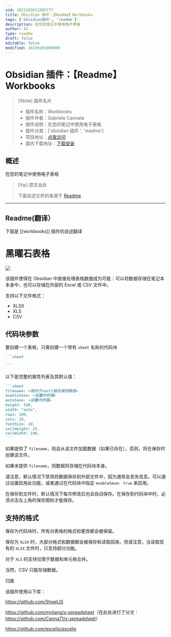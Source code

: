 ```yaml
---
uid: 2023102611085777
title: Obsidian 插件：【Readme】Workbooks
tags: ['obsidian插件', 'readme']
description: 在您的笔记中使用电子表格
author: AI
type: readme
draft: false
editable: false
modified: 20230101000000
---
```


# Obsidian 插件：【Readme】Workbooks

> [!Note] 插件名片
> - 插件名称：Workbooks
> - 插件作者：Gabriele Cannata
> - 插件说明：在您的笔记中使用电子表格
> - 插件分类：['obsidian 插件 ', 'readme']
> - 项目地址：[点我访问](https://github.com/Canna71/obsidian-sheets)
> - 国内下载地址：[下载安装](https://pkmer.cn/products/plugin/pluginMarket/?workbooks)

## 概述

在您的笔记中使用电子表格

> [!tip] 原文出处
>
>下面自述文件的来源于 [Readme](https://ghproxy.net/https://raw.githubusercontent.com/Canna71/obsidian-sheets/main/README.md)

---

## Readme(翻译）

下面是 [[workbooks]] 插件的自述翻译

# 黑曜石表格

![](docs/Screen01.png)

该插件使得在 Obsidian 中直接处理表格数据成为可能：可以将数据存储在笔记本本身中，也可以存储在外部的 Excel 或 CSV 文件中。

支持以下文件格式：

- XLSX
- XLS
- CSV

## 代码块参数

要创建一个表格，只需创建一个带有 `sheet` 名称的代码块

~~~markdown
```sheet

```
~~~

以下是完整的属性列表及其默认值：

~~~markdown
```sheet
filename: <相对于vault根目录的路径>
enableSave: <设置中的值>
autoSave: <设置中的值>
height: 540,
width: "auto",
rows: 100,
cols: 26,
fontSize: 10,
cellHeight: 25,
cellWidth: 100,
```
~~~

如果提供了 `filename`，则会从该文件加载数据（如果已存在）。否则，将在保存时创建该文件。

如果未提供 `filename`，则数据将存储在代码块本身。

请注意，默认情况下禁用将数据保存到外部文件中，因为通常会丢失信息。可以通过设置启用此功能，或者通过在代码块中指定 `enableSave: true` 来启用。

在保存到文件时，默认情况下每次修改后也会自动保存。在保存到代码块中时，必须点击左上角的保存图标才能保存。

## 支持的格式

保存为代码块时，所有对表格的格式和更改都会被保留。

保存为 `XLSX` 时，大部分格式和数据都会被保存和读取回来。但请注意，当读取现有的 `XLSX` 文件时，只支持部分功能。

对于 `XLS` 的支持仅限于数据和单元格合并。

当然，CSV 只能存储数据。

归属

该插件使用以下库：

<https://github.com/SheetJS>

<https://github.com/myliang/x-spreadsheet>（在此处进行了分叉：<https://github.com/Canna71/x-spreadsheet>）

<https://github.com/exceljs/exceljs>
